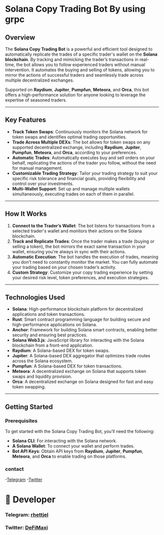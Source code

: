 # Solana Copy Trading Bot By using grpc

## Overview

The **Solana Copy Trading Bot** is a powerful and efficient tool designed to automatically replicate the trades of a specific trader's wallet on the **Solana blockchain**. By tracking and mimicking the trader’s transactions in real-time, the bot allows you to follow experienced traders without manual intervention. It automates the buying and selling of tokens, allowing you to mirror the actions of successful traders and seamlessly trade across multiple decentralized exchanges.

Supported on **Raydium**, **Jupiter**, **Pumpfun**, **Meteora**, and **Orca**, this bot offers a high-performance solution for anyone looking to leverage the expertise of seasoned traders.

---

## Key Features

- **Track Token Swaps**: Continuously monitors the Solana network for token swaps and identifies optimal trading opportunities.
- **Trade Across Multiple DEXs**: The bot allows for token swaps on any supported decentralized exchange, including **Raydium**, **Jupiter**, **Pumpfun**, **Meteora**, and **Orca**, according to your preferences.
- **Automatic Trades**: Automatically executes buy and sell orders on your behalf, replicating the actions of the trader you follow, without the need for manual management.
- **Customizable Trading Strategy**: Tailor your trading strategy to suit your specific risk tolerance and financial goals, providing flexibility and control over your investments.
- **Multi-Wallet Support**: Set up and manage multiple wallets simultaneously, executing trades on each of them in parallel.

---

## How It Works

1. **Connect to the Trader’s Wallet**: The bot listens for transactions from a selected trader's wallet and monitors their actions on the Solana blockchain.
2. **Track and Replicate Trades**: Once the trader makes a trade (buying or selling a token), the bot mirrors the exact same transaction in your wallet, ensuring you're always in sync with their actions.
3. **Automatic Execution**: The bot handles the execution of trades, meaning you don't need to constantly monitor the market. You can fully automate your trading based on your chosen trader’s activity.
4. **Custom Strategy**: Customize your copy trading experience by setting your desired risk level, token preferences, and execution strategies.

---

## Technologies Used

- **Solana**: High-performance blockchain platform for decentralized applications and token transactions.
- **Rust**: Smart contract programming language for building secure and high-performance applications on Solana.
- **Anchor**: Framework for building Solana smart contracts, enabling better security and ensuring best practices.
- **Solana Web3.js**: JavaScript library for interacting with the Solana blockchain from a front-end application.
- **Raydium**: A Solana-based DEX for token swaps.
- **Jupiter**: A Solana-based DEX aggregator that optimizes trade routes across the Solana ecosystem.
- **Pumpfun**: A Solana-based DEX for token transactions.
- **Meteora**: A decentralized exchange on Solana that supports token swaps and liquidity provision.
- **Orca**: A decentralized exchange on Solana designed for fast and easy token swapping.

---

## Getting Started

### Prerequisites

To get started with the Solana Copy Trading Bot, you’ll need the following:

- **Solana CLI**: For interacting with the Solana network.
- **A Solana Wallet**: To connect your wallet and perform trades.
- **Bot API Keys**: Obtain API keys from **Raydium**, **Jupiter**, **Pumpfun**, **Meteora**, and **Orca** to enable trading on those platforms.

### contact
-[Telegram](https://t.me/defai_maxi)
-[Twitter](https://x.com/defai_maxi)

# 👤 Developer
### Telegram: [rhettjel](https://t.me/rhettjel)   

### Twitter:  [DeFiMaxi](https://x.com/defai_maxi)   

